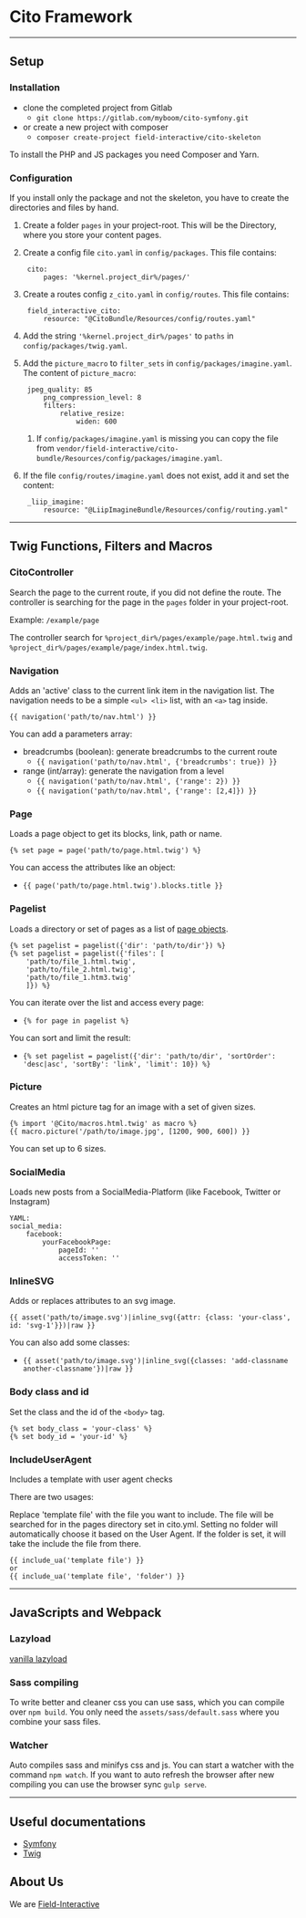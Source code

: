 # Cito Framework

---

## Setup
### Installation
- clone the completed project from Gitlab
    - `git clone https://gitlab.com/myboom/cito-symfony.git`
- or create a new project with composer
    - `composer create-project field-interactive/cito-skeleton`

To install the PHP and JS packages you need Composer and Yarn.

### Configuration
If you install only the package and not the skeleton, you have to create the directories and files by hand.
1. Create a folder `pages` in your project-root. This will be the Directory, where you store your content pages.
1. Create a config file `cito.yaml` in `config/packages`. This file contains:

        cito:
            pages: '%kernel.project_dir%/pages/'

1. Create a routes config `z_cito.yaml` in `config/routes`. This file contains:

        field_interactive_cito:
            resource: "@CitoBundle/Resources/config/routes.yaml"
    
1. Add the string `'%kernel.project_dir%/pages'` to `paths` in `config/packages/twig.yaml`.
1. Add the `picture_macro` to `filter_sets` in `config/packages/imagine.yaml`. The content of `picture_macro`:
    
        jpeg_quality: 85
            png_compression_level: 8
            filters:            
                relative_resize:
                    widen: 600

    1. If `config/packages/imagine.yaml` is missing you can copy the file from 
    `vendor/field-interactive/cito-bundle/Resources/config/packages/imagine.yaml`.

1. If the file `config/routes/imagine.yaml` does not exist, add it and set the content:

        _liip_imagine:
            resource: "@LiipImagineBundle/Resources/config/routing.yaml"

---

## Twig Functions, Filters and Macros
### CitoController
Search the page to the current route, if you did not define the route. The controller is searching
for the page in the `pages` folder in your project-root. 

Example: `/example/page`

The controller search for `%project_dir%/pages/example/page.html.twig` and 
`%project_dir%/pages/example/page/index.html.twig`.

### Navigation
Adds an 'active' class to the current link item in the navigation list. The navigation needs to be a simple `<ul> <li>` list,
with an `<a>` tag inside.

    {{ navigation('path/to/nav.html') }}

You can add a parameters array:
- breadcrumbs (boolean): generate breadcrumbs to the current route
    - `{{ navigation('path/to/nav.html', {'breadcrumbs': true}) }}`
- range (int/array): generate the navigation from a level
    - `{{ navigation('path/to/nav.html', {'range': 2}) }}`
    - `{{ navigation('path/to/nav.html', {'range': [2,4]}) }}`

### Page
Loads a page object to get its blocks, link, path or name.

    {% set page = page('path/to/page.html.twig') %}

You can access the attributes like an object:
- `{{ page('path/to/page.html.twig').blocks.title }}`

### Pagelist
Loads a directory or set of pages as a list of [page objects](#page).

    {% set pagelist = pagelist({'dir': 'path/to/dir'}) %}
    {% set pagelist = pagelist({'files': [
        'path/to/file_1.html.twig',
        'path/to/file_2.html.twig',
        'path/to/file_1.htm3.twig'
        ]}) %}

You can iterate over the list and access every page:
- `{% for page in pagelist %}`

You can sort and limit the result:
- `{% set pagelist = pagelist({'dir': 'path/to/dir', 'sortOrder': 'desc|asc', 'sortBy': 'link', 'limit': 10}) %}`

### Picture
Creates an html picture tag for an image with a set of given sizes.

    {% import '@Cito/macros.html.twig' as macro %}
    {{ macro.picture('/path/to/image.jpg', [1200, 900, 600]) }}

You can set up to 6 sizes.

### SocialMedia
Loads new posts from a SocialMedia-Platform (like Facebook, Twitter or Instagram)

    YAML:
    social_media:
        facebook:
            yourFacebookPage:
                pageId: ''
                accessToken: ''

### InlineSVG
Adds or replaces attributes to an svg image.

    {{ asset('path/to/image.svg')|inline_svg({attr: {class: 'your-class', id: 'svg-1'}})|raw }}

You can also add some classes:
- `{{ asset('path/to/image.svg')|inline_svg({classes: 'add-classname another-classname'})|raw }}`

### Body class and id
Set the class and the id of the `<body>` tag.

    {% set body_class = 'your-class' %}
    {% set body_id = 'your-id' %}
    
    
### IncludeUserAgent
Includes a template with user agent checks

There are two usages:

Replace 'template file' with the file you want to include.
The file will be searched for in the pages directory set in cito.yml.
Setting no folder will automatically choose it based on the User Agent.
If the folder is set, it will take the include the file from there.

    {{ include_ua('template file') }}
    or
    {{ include_ua('template file', 'folder') }}



---

## JavaScripts and Webpack
### Lazyload
[vanilla lazyload](https://github.com/verlok/lazyload)

### Sass compiling
To write better and cleaner css you can use sass, which you can compile over `npm build`.
You only need the `assets/sass/default.sass` where you combine your sass files.

### Watcher
Auto compiles sass and minifys css and js. You can start a watcher with the command `npm watch`.
If you want to auto refresh the browser after new compiling you can use the browser sync `gulp serve`.

---

## Useful documentations
- [Symfony](https://symfony.com/doc/current/index.html)
- [Twig](https://twig.symfony.com/doc/2.x/)


## About Us
We are [Field-Interactive](https://www.field-interactive.com)
